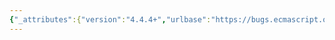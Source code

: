 ```yaml
---
{"_attributes":{"version":"4.4.4+","urlbase":"https://bugs.ecmascript.org/","maintainer":"dherman@mozilla.com"},"bug":{"bug_id":3816,"creation_ts":"2015-02-10 23:13:00 -0800","short_desc":"19.5.4 and 19.5.6.4: [[ErrorData]] is no longer used to flag whether an instance is initialised","delta_ts":"2015-02-12 12:17:44 -0800","product":"Draft for 6th Edition","component":"editorial issue","version":"Rev 32: February 2, 2015 Draft","rep_platform":"All","op_sys":"All","bug_status":"RESOLVED","resolution":"FIXED","see_also":"https://bugs.ecmascript.org/show_bug.cgi?id=3817","priority":"Normal","bug_severity":"normal","everconfirmed":true,"reporter":{"uid":"claude.pache","name":"Claude Pache"},"assigned_to":{"uid":"allen","name":"Allen Wirfs-Brock"},"long_desc":[{"commentid":12301,"comment_count":0,"who":{"uid":"claude.pache","name":"Claude Pache"},"bug_when":"2015-02-10 23:13:44 -0800","thetext":"19.5.4 Properties of Error Instances\n\n  \"The only specified uses of [[ErrorData]] is to flag whether or not an Error instance has been initialized by the Error constructor and to identify them as Error objects within Object.prototype.toString.\"\n\n19.5.6.4 Properties of NativeError Instances\n\n  \"The only specified use of [[ErrorData]] is to flag whether or not an Error or NativeError instance has been initialized by its constructor.\"\n\n\nSince the instantiation reform, [[ErrorData]] is no longer used to indicate whether an instance is initialised, but only to flag Error objects for the need of Object.prototype.toString."},{"commentid":12304,"comment_count":1,"who":{"uid":"allen","name":"Allen Wirfs-Brock"},"bug_when":"2015-02-11 09:25:23 -0800","thetext":"fixed in rev33 editor's draft"},{"commentid":12478,"comment_count":2,"who":{"uid":"allen","name":"Allen Wirfs-Brock"},"bug_when":"2015-02-12 12:17:44 -0800","thetext":"fixed in rev33"}]}}
---
```

